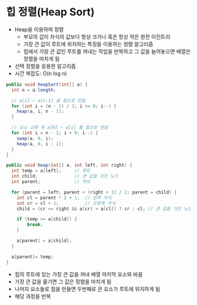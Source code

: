 힙 정렬(Heap Sort)
========

- Heap을 이용하여 정렬
  - 부모의 값이 자식의 값보다 항상 크거나 혹은 항상 작은 완전 이진트리
  - 가장 큰 값이 루트에 위치하는 특징을 이용하는 정렬 알고리즘
  - 힙에서 가장 큰 값인 루트를 꺼내는 작업을 반복하고 그 값을 늘어놓으면 배열은 정렬을 마치게 됨
- 선택 정렬을 응용한 알고리즘
- 시간 복잡도: O(n log n)

```java
public void heapSort(int[] a) {
  int n = a.length;

  // a[i] ~ a[n-1] 을 힙으로 만듬
  for (int i = (n - 1) / 2; i >= 0; i--) {
    heap(a, i, n - 1);
  }

  // 요소 교환 후 a[0] ~ a[i] 를 힙으로 만듬
  for (int i = n - 1; i > 0; i--) {
    swap(a, 0, i);
    heap(a, 0, i - 1);
  }
}

public void heap(int[] a, int left, int right) {
  int temp = a[left];     // 루트
  int child;              // 큰 값을 가진 노드
  int parent;             // 부모

  for (parent = left; parent < (right + 1) / 2; parent = child) {
    int cl = parent * 2 + 1;  // 왼쪽 자식
    int cr = cl + 1;          // 오른쪽 자식
    child = (cr <= right && a[cr] > a[cl]) ? cr : cl; // 큰 값을 가진 노드를 자식에 대입

    if (temp >= a[child]) {
        break;
    }

    a[parent] = a[child];
  }

  a[parent]= temp;
}
```

- 힙의 루트에 있는 가장 큰 값을 꺼내 배열 마지막 요소와 바꿈
- 가장 큰 값을 옮기면 그 값은 정렬을 마치게 됨
- 나머지 요소들로 힙을 만들면 두번째로 큰 요소가 루트에 위치하게 됨
- 해당 과정을 반복
